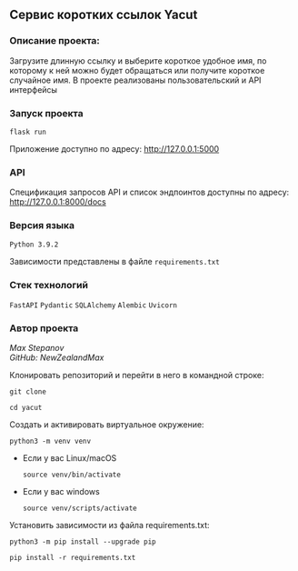 ## Сервис коротких ссылок Yacut

### Описание проекта:
Загрузите длинную ссылку и выберите короткое удобное имя, по которому к ней можно будет обращаться или получите короткое случайное имя. В проекте реализованы пользовательский и API интерфейсы

### Запуск проекта
```
flask run
```
Приложение доступно по адресу: http://127.0.0.1:5000

### API
Спецификация запросов API и список эндпоинтов доступны по адресу:
http://127.0.0.1:8000/docs

### Версия языка
`Python 3.9.2`

Зависимости представлены в файле `requirements.txt`

### Стек технологий
`FastAPI` `Pydantic` `SQLAlchemy` `Alembic` `Uvicorn`

### Автор проекта
_Max Stepanov_  
_GitHub: NewZealandMax_


Клонировать репозиторий и перейти в него в командной строке:

```
git clone 
```

```
cd yacut
```

Cоздать и активировать виртуальное окружение:

```
python3 -m venv venv
```

* Если у вас Linux/macOS

    ```
    source venv/bin/activate
    ```

* Если у вас windows

    ```
    source venv/scripts/activate
    ```

Установить зависимости из файла requirements.txt:

```
python3 -m pip install --upgrade pip
```

```
pip install -r requirements.txt
```
